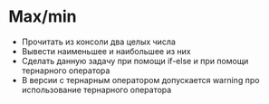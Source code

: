 # Max/min

 - Прочитать из консоли два целых числа  
 - Вывести наименьшее и наибольшее из них  
 - Сделать данную задачу при помощи if-else и при помощи
тернарного оператора  
 - В версии с тернарным оператором допускается warning про
использование тернарного оператора